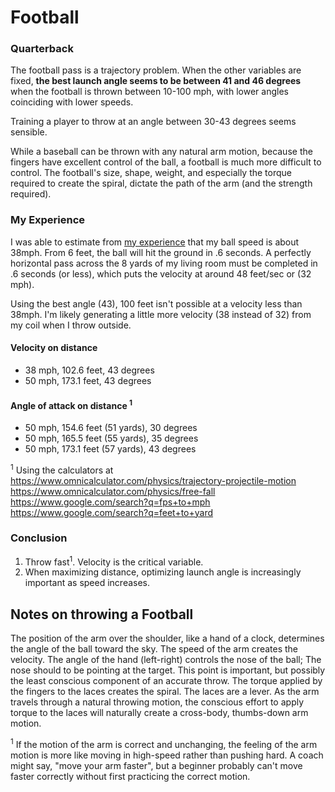 # Football

### Quarterback

The football pass is a trajectory problem. When the other variables are fixed, **the best launch angle seems to be between 41 and 46 degrees** when the football is thrown between 10-100 mph, with lower angles coinciding with lower speeds.

Training a player to throw at an angle between 30-43 degrees seems sensible.

While a baseball can be thrown with any natural arm motion, because the fingers have excellent control of the ball, a football is much more difficult to control. The football's size, shape, weight, and especially the torque required to create the spiral, dictate the path of the arm (and the strength required).

### My Experience

I was able to estimate from [my experience](https://www.instagram.com/p/CL-KydtHJ3j/?utm_source=ig_web_copy_link) that my ball speed is about 38mph. From 6 feet, the ball will hit the ground in .6 seconds. A perfectly horizontal pass across the 8 yards of my living room must be completed in .6 seconds (or less), which puts the velocity at around 48 feet/sec or (32 mph).

Using the best angle (43), 100 feet isn't possible at a velocity less than 38mph. I'm likely generating a little more velocity (38 instead of 32) from my coil when I throw outside. 

#### Velocity on distance
- 38 mph, 102.6 feet, 43 degrees
- 50 mph, 173.1 feet, 43 degrees

#### Angle of attack on distance <sup>1</sup>
- 50 mph, 154.6 feet (51 yards), 30 degrees
- 50 mph, 165.5 feet (55 yards), 35 degrees
- 50 mph, 173.1 feet (57 yards), 43 degrees

<sup>1</sup> Using the calculators at<br />
https://www.omnicalculator.com/physics/trajectory-projectile-motion <br/>
https://www.omnicalculator.com/physics/free-fall <br/>
https://www.google.com/search?q=fps+to+mph <br/>
https://www.google.com/search?q=feet+to+yard

### Conclusion

1. Throw fast<sup>1</sup>. Velocity is the critical variable.
3. When maximizing distance, optimizing launch angle is increasingly important as speed increases.

## Notes on throwing a Football

The position of the arm over the shoulder, like a hand of a clock, determines the angle of the ball toward the sky. The speed of the arm creates the velocity. The angle of the hand (left-right) controls the nose of the ball; The nose should to be pointing at the target. This point is important, but possibly the least conscious component of an accurate throw. The torque applied by the fingers to the laces creates the spiral. The laces are a lever. As the arm travels through a natural throwing motion, the conscious effort to apply torque to the laces will naturally create a cross-body, thumbs-down arm motion.

<sup>1</sup> If the motion of the arm is correct and unchanging, the feeling of the arm motion is more like moving in high-speed rather than pushing hard. A coach might say, "move your arm faster", but a beginner probably can't move faster correctly without first practicing the correct motion.
